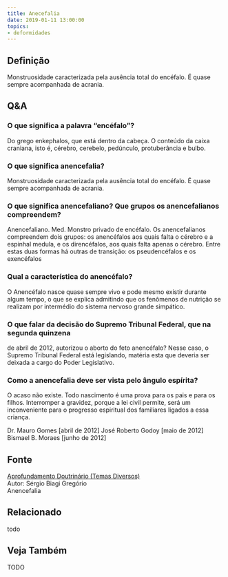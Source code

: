 ```yaml
---
title: Anecefalia
date: 2019-01-11 13:00:00
topics: 
- deformidades
---
```


## Definição
Monstruosidade caracterizada pela ausência total do encéfalo. É quase sempre acompanhada de acrania.

## Q&A

### O que significa a palavra “encéfalo”?
Do grego enkephalos, que está dentro da cabeça. O conteúdo da caixa craniana,
isto é, cérebro, cerebelo, pedúnculo, protuberância e bulbo.

### O que significa anencefalia?
Monstruosidade caracterizada pela ausência total do encéfalo. É quase sempre
acompanhada de acrania.

### O que significa anencefaliano? Que grupos os anencefalianos compreendem?
Anencefaliano. Med. Monstro privado de encéfalo. Os anencefalianos compreendem
dois grupos: os anencéfalos aos quais falta o cérebro e a espinhal medula, e os
direncéfalos, aos quais falta apenas o cérebro. Entre estas duas formas há
outras de transição: os pseudencéfalos e os exencéfalos

### Qual a característica do anencéfalo?
O Anencéfalo nasce quase sempre vivo e pode mesmo existir durante algum tempo, o
que se explica admitindo que os fenômenos de nutrição se realizam por intermédio
do sistema nervoso grande simpático.

### O que falar da decisão do Supremo Tribunal Federal, que na segunda quinzena
de abril de 2012, autorizou o aborto do feto anencéfalo?
Nesse caso, o Supremo Tribunal Federal está legislando, matéria esta que deveria
ser deixada a cargo do Poder Legislativo.

### Como a anencefalia deve ser vista pelo ângulo espírita?
O acaso não existe. Todo nascimento é uma prova para os pais e para os filhos.
Interromper a gravidez, porque a lei civil permite, será um inconveniente para o
progresso espiritual dos familiares ligados a essa criança.

Dr. Mauro Gomes [abril de 2012]
José Roberto Godoy [maio de 2012]
Bismael B. Moraes [junho de 2012]

## Fonte
[Aprofundamento Doutrinário (Temas
Diversos)](https://sites.google.com/view/aprofundamentodoutrinario/)  
Autor: Sérgio Biagi Gregório  
Anencefalia

## Relacionado
todo

## Veja Também
TODO


